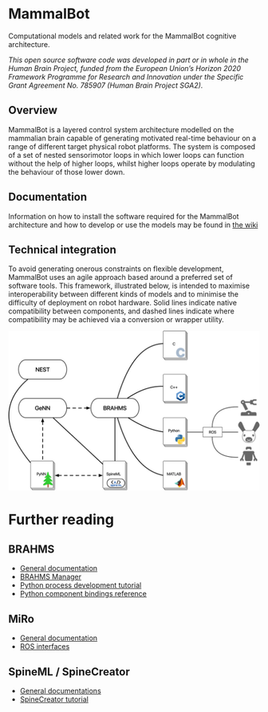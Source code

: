 # MammalBot
Computational models and related work for the MammalBot cognitive architecture.

*This open source software code was developed in part or in whole in the Human Brain Project, funded from the European Union’s Horizon 2020 Framework Programme for Research and Innovation under the Specific Grant Agreement No. 785907 (Human Brain Project SGA2).*

## Overview
MammalBot is a layered control system architecture modelled on the mammalian brain capable of generating motivated real-time behaviour on a range of different target physical robot platforms. The system is composed of a set of nested sensorimotor loops in which lower loops can function without the help of higher loops, whilst higher loops operate by modulating the behaviour of those lower down.

## Documentation
Information on how to install the software required for the MammalBot architecture and how to develop or use the models may be found in [the wiki](https://github.com/ABRG-Models/MammalBot/wiki)

## Technical integration
To avoid generating onerous constraints on flexible development, MammalBot uses an agile approach based around a preferred set of software tools. This framework, illustrated below, is intended to maximise interoperability between different kinds of models and to minimise the difficulty of deployment on robot hardware. Solid lines indicate native compatibility between
components, and dashed lines indicate where compatibility may be achieved via a conversion or wrapper utility.

![alt text](./images/integration.png "MammalBot Infrastructure")

# Further reading
## BRAHMS
* [General documentation](http://brahms.sourceforge.net/docs/)
* [BRAHMS Manager](http://brahms.sourceforge.net/docs/BRAHMS%20Manager.html)
* [Python process development tutorial](http://brahms.sourceforge.net/docs/Quick%20Start%20(1262).html)
* [Python component bindings reference](http://brahms.sourceforge.net/docs/Python%20(1262).html)
## MiRo
* [General documentation](http://labs.consequentialrobotics.com/miro-e/docs/)
* [ROS interfaces](http://labs.consequentialrobotics.com/miro-e/docs/index.php?page=Technical_Interfaces_ROS_interface)
## SpineML / SpineCreator
* [General documentations](http://spineml.github.io)
* [SpineCreator tutorial](http://spineml.github.io/spinecreator/tutorial/)
